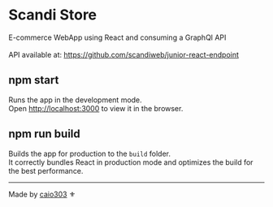 # Scandi Store

E-commerce WebApp using React and consuming a GraphQl API  \
\
API available at: https://github.com/scandiweb/junior-react-endpoint

## npm start

Runs the app in the development mode.\
Open [http://localhost:3000](http://localhost:3000) to view it in the browser.

## npm run build

Builds the app for production to the `build` folder.\
It correctly bundles React in production mode and optimizes the build for the best performance.

----------------------------------------------------------------------------------------------------------------------------------------------------------

Made by <a href="linkedin.com/in/caio303">caio303</a> :fleur_de_lis:
